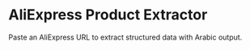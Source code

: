 # AliExpress Product Extractor
Paste an AliExpress URL to extract structured data with Arabic output.